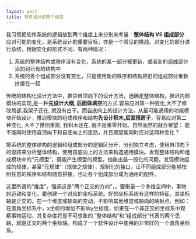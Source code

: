 ```yaml
---
layout: post
title: 软件设计的两个维度
---
```


我习惯把软件系统的逻辑放到两个维度上来分别来考量：**整体结构 VS 组成部分** 应对可能的变化，是系统设计的重要目标，亦是一个常见的挑战。对变化的部分进行总结，根据变化的形式不同，有两种情况：

1. 系统的整体结构或秩序没有变化，系统的某一部分被更新，或者新的组成部分添加到已有的结构中
2. 系统的各个组成部分没有变化，只是使用新的秩序和结构把旧的组成部分重新拼接在一起

传统的结构化设计方法中，推崇自顶向下的设计方法，选确定整体结构，推迟内部模块的实现,是一种**先设计大纲, 后面做填空**的方式.容易应对第一种变化,大不了修改局部,我架子还在, 就没有白干。而自底向上的设计方法，从最可能通用的功能模块开始设计，推迟模块的组成秩序和结构**先设计积木,后面搭房子**，容易应对第二种变化, 大不了推倒重搭, 我积木还在, 就不是重零开始。自然而然的就会奢望： 能不能同时使用自顶向下和自底向上的思路，并且期望能同时应对这两种变化？

把系统的整体结构的逻辑和组成部分的逻辑区分开，分别独立考虑，使用自顶向下的思路来分析整体结构，使用自底向上的方法来构造通用模块。发现整体结构和组成模块中的“元模型”，既能产生模型的模型。抽象出最一般化的问题。发现模块组成的规律，甚至“元规律”（规律之规律），规制化的接口，让不同组成部分能够按照任意的秩序和结构随意拼接，也让各个组成部分成为通用的配件。

这里所谓的“维度”，强调这是"两个正交的方向"，。要衡量一个多维空间中，事物的运动和变化，要创建一个对应的坐标系统。好的坐标系统有这样的特征，其坐标轴是正交的。在一个维度或轴向的变动，不影响其他维度或轴向的映射点。例如：在直角坐标系中，x坐标的增加不影响y坐标值，如果在一个非正交的坐标系中观察事物运动，其复杂度将是不可想象的.“整体结构”和“组成部分”代表的两个思路，就是正交的两个坐标轴。构成了一个软件设计中使用的非常好的一个直角坐标系。

